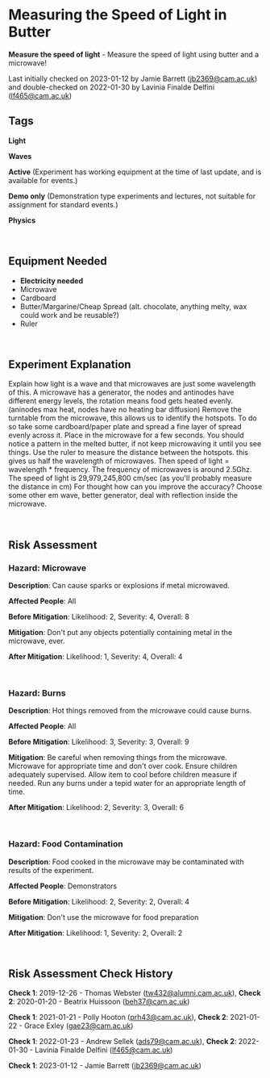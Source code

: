 # Measuring the Speed of Light in Butter

**Measure the speed of light** - Measure the speed of light using butter and a microwave!

Last initially checked on 2023-01-12 by Jamie Barrett (jb2369@cam.ac.uk) and double-checked on 2022-01-30 by Lavinia Finalde Delfini (lf465@cam.ac.uk)

## Tags
<!--- Start Tags (DO NOT REMOVE THIS COMMENT) --->

**Light**

**Waves**

**Active** (Experiment has working equipment at the time of last update, and is available for events.)

**Demo only** (Demonstration type experiments and lectures, not suitable for assignment for standard events.)

**Physics**
<!--- End Tags (DO NOT REMOVE THIS COMMENT) --->

<br/>

## Equipment Needed 
- **Electricity needed**
- Microwave
- Cardboard
- Butter/Margarine/Cheap Spread (alt. chocolate, anything melty, wax could work and be reusable?)
- Ruler

<br/>

## Experiment Explanation 

Explain how light is a wave and that microwaves are just some wavelength of this. A microwave has a generator, the nodes and antinodes have different energy levels, the rotation means food gets heated evenly. (aninodes max heat, nodes have no heating bar diffusion)
Remove the turntable from the microwave, this allows us to identify the hotspots. To do so take some cardboard/paper plate and spread a fine layer of spread evenly across it. Place in the microwave for a few seconds. You should notice a pattern in the melted butter, if not keep microwaving it until you see things. 
Use the ruler to measure the distance between the hotspots. this gives us half the wavelength of microwaves. 
Then speed of light = wavelength * frequency. The frequency of microwaves is around 2.5Ghz. 
The speed of light is 29,979,245,800 cm/sec (as you'll probably measure the distance in cm)
For thought how can you improve the accuracy? Choose some other em wave, better generator, deal with reflection inside the microwave.

<br/>

## Risk Assessment

### **Hazard**: Microwave

**Description**: Can cause sparks or explosions if metal microwaved.

**Affected People**: All

**Before Mitigation**: Likelihood: 2, Severity: 4, Overall: 8

**Mitigation**: Don't put any objects potentially containing metal in the microwave, ever.

**After Mitigation**: Likelihood: 1, Severity: 4, Overall: 4

<br/>

### **Hazard**: Burns

**Description**: Hot things removed from the microwave could cause burns.

**Affected People**: All

**Before Mitigation**: Likelihood: 3, Severity: 3, Overall: 9

**Mitigation**: Be careful when removing things from the microwave. Microwave for appropriate time and don't over cook. Ensure children adequately supervised. Allow item to cool before children measure if needed. Run any burns under a tepid water for an appropriate length of time.

**After Mitigation**: Likelihood: 2, Severity: 3, Overall: 6

<br/>

### **Hazard**: Food Contamination

**Description**: Food cooked in the microwave may be contaminated with results of the experiment.

**Affected People**: Demonstrators

**Before Mitigation**: Likelihood: 2, Severity: 2, Overall: 4

**Mitigation**: Don't use the microwave for food preparation

**After Mitigation**: Likelihood: 1, Severity: 2, Overall: 2

<br/>

## Risk Assessment Check History 

**Check 1**: 2019-12-26 - Thomas Webster (tw432@alumni.cam.ac.uk), **Check 2**: 2020-01-20 - Beatrix Huissoon (beh37@cam.ac.uk)

**Check 1**: 2021-01-21 - Polly Hooton (prh43@cam.ac.uk), **Check 2**: 2021-01-22 - Grace Exley (gae23@cam.ac.uk)

**Check 1**: 2022-01-23 - Andrew Sellek (ads79@cam.ac.uk), **Check 2**: 2022-01-30 - Lavinia Finalde Delfini (lf465@cam.ac.uk)

**Check 1**: 2023-01-12 - Jamie Barrett (jb2369@cam.ac.uk)
